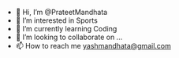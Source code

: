 - 👋 Hi, I’m @PrateetMandhata
- 👀 I’m interested in Sports
- 🌱 I’m currently learning Coding
- 💞️ I’m looking to collaborate on ...
- 📫 How to reach me yashmandhata@gmail.com

<!---
PrateetMandhata/PrateetMandhata is a ✨ special ✨ repository because its `README.md` (this file) appears on your GitHub profile.
You can click the Preview link to take a look at your changes.
--->
